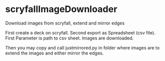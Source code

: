 # scryfallImageDownloader
Download images from scryfall, extend and mirror edges

First create a deck on scryfall.
Second export as Spreadsheet (csv file).
First Parameter is path to csv sheet.
Images are downloaded.

Then you may copy and call justmirrored.py in folder where images are to extend the images and either mirror the edges.